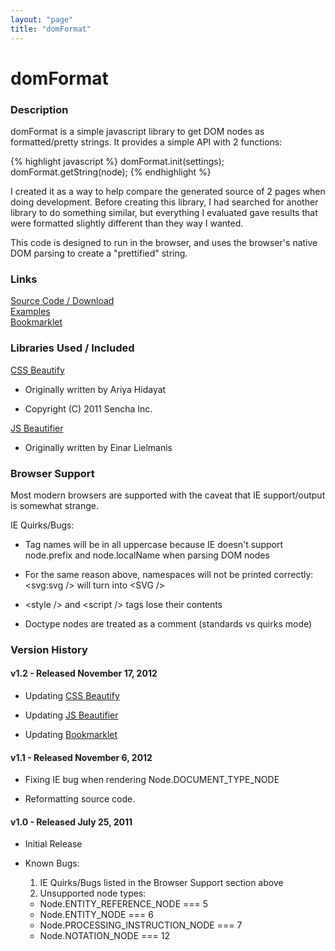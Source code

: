 ```yaml
---
layout: "page"
title: "domFormat"
---
```

domFormat
===================


### Description ###

domFormat is a simple javascript library to get DOM nodes as formatted/pretty
strings.  It provides a simple API with 2 functions:  

{% highlight javascript %}
domFormat.init(settings);
domFormat.getString(node);
{% endhighlight %}

I created it as a way to help compare the generated source of 2 pages when
doing development.  Before creating this library, I had searched for another
library to do something similar, but everything I evaluated gave results
that were formatted slightly different than they way I wanted.  
  
This code is designed to run in the browser, and uses the browser's native 
DOM parsing to create a "prettified" string.  


### Links ###

[Source Code / Download](https://github.com/skratchdot/domFormat/)  
[Examples](http://skratchdot.github.com/domFormat/examples/index-html5.html)  
[Bookmarklet](http://skratchdot.github.com/domFormat/bookmarklet/index.html)

### Libraries Used / Included ###

[CSS Beautify](https://github.com/senchalabs/cssbeautify)

- Originally written by Ariya Hidayat

- Copyright (C) 2011 Sencha Inc.  

[JS Beautifier](https://github.com/einars/js-beautify)

- Originally written by Einar Lielmanis


### Browser Support ###

Most modern browsers are supported with the caveat that IE support/output
is somewhat strange.  
  
IE Quirks/Bugs:  

* Tag names will be in all uppercase because IE doesn't support 
  node.prefix and node.localName when parsing DOM nodes

* For the same reason above, namespaces will not be printed 
  correctly: &lt;svg:svg /&gt; will turn into &lt;SVG /&gt;

* &lt;style /&gt; and &lt;script /&gt; tags lose their contents

* Doctype nodes are treated as a comment (standards vs quirks mode)


### Version History ###

#### v1.2 - Released November 17, 2012 ####

* Updating [CSS Beautify](https://github.com/senchalabs/cssbeautify)

* Updating [JS Beautifier](https://github.com/einars/js-beautify)

* Updating [Bookmarklet](./bookmarklet)

#### v1.1 - Released November 6, 2012 ####

* Fixing IE bug when rendering Node.DOCUMENT_TYPE_NODE

* Reformatting source code.

#### v1.0 - Released July 25, 2011 ####

* Initial Release

* Known Bugs:  

  1. IE Quirks/Bugs listed in the Browser Support section above
  2. Unsupported node types:  
    *  Node.ENTITY_REFERENCE_NODE === 5
    *  Node.ENTITY_NODE === 6
    *  Node.PROCESSING_INSTRUCTION_NODE === 7
    *  Node.NOTATION_NODE === 12

